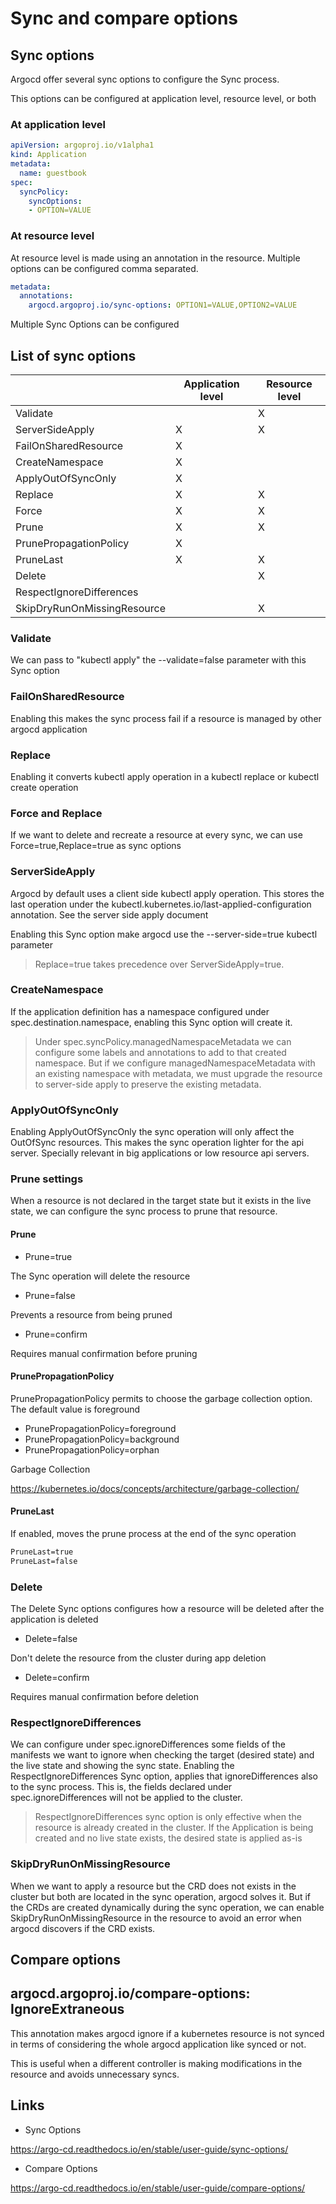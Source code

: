 # Sync and compare options

## Sync options

Argocd offer several sync options to configure the Sync process.

This options can be configured at application level, resource level, or both

### At application level

```yaml
apiVersion: argoproj.io/v1alpha1
kind: Application
metadata:
  name: guestbook
spec:
  syncPolicy:
    syncOptions:
    - OPTION=VALUE
```

### At resource level

At resource level is made using an annotation in the resource. Multiple options can be configured comma separated.

```yaml
metadata:
  annotations:
    argocd.argoproj.io/sync-options: OPTION1=VALUE,OPTION2=VALUE
```

Multiple Sync Options can be configured

## List of sync options

|                             | Application level | Resource level |
|-----------------------------|-------------------|----------------|
| Validate                    |                   | X              |
| ServerSideApply             | X                 | X              |
| FailOnSharedResource        | X                 |                |
| CreateNamespace             | X                 |                |
| ApplyOutOfSyncOnly          | X                 |                |
| Replace                     | X                 | X              |
| Force                       | X                 | X              |
| Prune                       | X                 | X              |
| PrunePropagationPolicy      | X                 |                |
| PruneLast                   | X                 | X              |
| Delete                      |                   | X              |
| RespectIgnoreDifferences    |                   |                |
| SkipDryRunOnMissingResource |                   | X              |

### Validate

We can pass to "kubectl apply" the --validate=false parameter with this Sync option

### FailOnSharedResource

Enabling this makes the sync process fail if a resource is managed by other argocd application

### Replace

Enabling it converts kubectl apply operation in a kubectl replace or kubectl create operation

### Force and Replace

If we want to delete and recreate a resource at every sync, we can use Force=true,Replace=true as sync options

### ServerSideApply

Argocd by default uses a client side kubectl apply operation. This stores the last operation under the kubectl.kubernetes.io/last-applied-configuration annotation. See the server side apply document

Enabling this Sync option make argocd use the --server-side=true kubectl parameter

> Replace=true takes precedence over ServerSideApply=true.

### CreateNamespace

If the application definition has a namespace configured under spec.destination.namespace, enabling this Sync option will create it.

> Under spec.syncPolicy.managedNamespaceMetadata we can configure some labels and annotations to add to that created namespace. But if we configure managedNamespaceMetadata with an existing namespace with metadata, we must upgrade the resource to server-side apply to preserve the existing metadata.

### ApplyOutOfSyncOnly

Enabling ApplyOutOfSyncOnly the sync operation will only affect the OutOfSync resources. This makes the sync operation lighter for the api server. Specially relevant in big applications or low resource api servers.

### Prune settings

When a resource is not declared in the target state but it exists in the live state, we can configure the sync process to prune that resource.

#### Prune

- Prune=true

The Sync operation will delete the resource

- Prune=false

Prevents a resource from being pruned

- Prune=confirm

Requires manual confirmation before pruning

#### PrunePropagationPolicy

PrunePropagationPolicy permits to choose the garbage collection option. The default value is foreground

- PrunePropagationPolicy=foreground
- PrunePropagationPolicy=background
- PrunePropagationPolicy=orphan

Garbage Collection

<https://kubernetes.io/docs/concepts/architecture/garbage-collection/>

#### PruneLast

If enabled, moves the prune process at the end of the sync operation

```txt
PruneLast=true
PruneLast=false
```

### Delete

The Delete Sync options configures how a resource will be deleted after the application is deleted

- Delete=false

Don't delete the resource from the cluster during app deletion

- Delete=confirm

Requires manual confirmation before deletion

### RespectIgnoreDifferences

We can configure under spec.ignoreDifferences some fields of the manifests we want to ignore when checking the target (desired state) and the live state and showing the sync state.
Enabling the RespectIgnoreDifferences Sync option, applies that ignoreDifferences also to the sync process. This is, the fields declared under spec.ignoreDifferences will not be applied to the cluster.

> RespectIgnoreDifferences sync option is only effective when the resource is already created in the cluster. If the Application is being created and no live state exists, the desired state is applied as-is

### SkipDryRunOnMissingResource

When we want to apply a resource but the CRD does not exists in the cluster but both are located in the sync operation, argocd solves it. But if the CRDs are created dynamically during the sync operation, we can enable SkipDryRunOnMissingResource in the resource to avoid an error when argocd discovers if the CRD exists.

## Compare options

## argocd.argoproj.io/compare-options: IgnoreExtraneous

This annotation makes argocd ignore if a kubernetes resource is not synced in terms of considering the whole argocd application like synced or not.

This is useful when a different controller is making modifications in the resource and avoids unnecessary syncs.

## Links

- Sync Options

<https://argo-cd.readthedocs.io/en/stable/user-guide/sync-options/>

- Compare Options

<https://argo-cd.readthedocs.io/en/stable/user-guide/compare-options/>
